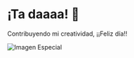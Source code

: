 
<html lang="es">
    <meta charset="UTF-8">
    <meta name="viewport" content="width=device-width, initial-scale=1.0">
    <h1>¡Ta daaaa! 🎉</h1>
    <p>Contribuyendo mi creatividad, ¡¡Feliz día!!</p>
    <img src="https://img.freepik.com/fotos-premium/perro-ramo-flores-boca_12395-1671.jpg" alt="Imagen Especial">
    <audio id="audio" loop>
        <source src="data:audio/mpeg;base64,SUQzBAAAAAAAf1RYWFgAAAASAAADbWFqb3JfYnJhbmQAZGFzaABUWFhYAAAAEQAAA21pbm9yX3ZlcnNpb24AMABUWFhYAAAAHAAA..." type="audio/mpeg">
    </body>
        <audio controls autoplay loop>
    <source src="https://batuka97.github.io/Mipagina/mimusica.mp3" type="audio/mpeg">
        </audio>
</html>

